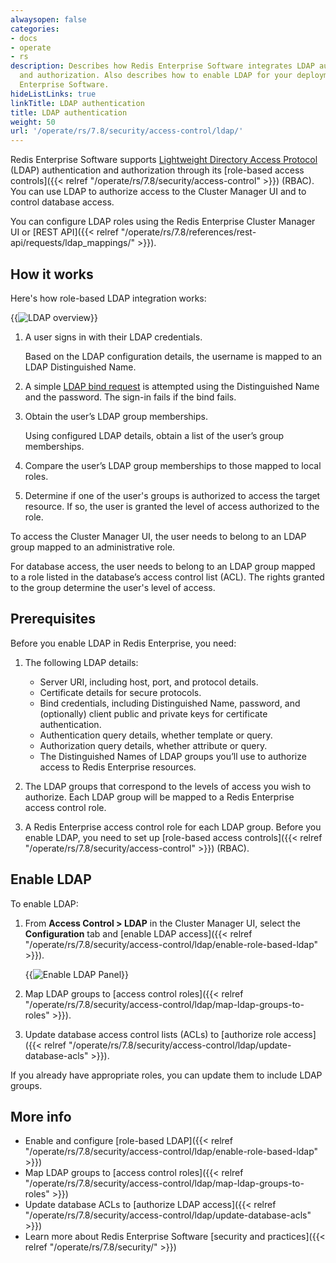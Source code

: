 ```yaml
---
alwaysopen: false
categories:
- docs
- operate
- rs
description: Describes how Redis Enterprise Software integrates LDAP authentication
  and authorization. Also describes how to enable LDAP for your deployment of Redis
  Enterprise Software.
hideListLinks: true
linkTitle: LDAP authentication
title: LDAP authentication
weight: 50
url: '/operate/rs/7.8/security/access-control/ldap/'
---
```


Redis Enterprise Software supports [Lightweight Directory Access Protocol](https://en.wikipedia.org/wiki/Lightweight_Directory_Access_Protocol) (LDAP) authentication and authorization through its [role-based access controls]({{< relref "/operate/rs/7.8/security/access-control" >}}) (RBAC).  You can use LDAP to authorize access to the Cluster Manager UI and to control database access.

You can configure LDAP roles using the Redis Enterprise Cluster Manager UI or [REST API]({{< relref "/operate/rs/7.8/references/rest-api/requests/ldap_mappings/" >}}).

## How it works

Here's how role-based LDAP integration works:

{{<image filename="images/rs/access-control-ldap-diagram.png" alt="LDAP overview" >}}

1.  A user signs in with their LDAP credentials.  

    Based on the LDAP configuration details, the username is mapped to an LDAP Distinguished Name.

1.  A simple [LDAP bind request](https://en.wikipedia.org/wiki/Lightweight_Directory_Access_Protocol#Bind_(authenticate)) is attempted using the Distinguished Name and the password.  The sign-in fails if the bind fails.

1.  Obtain the user’s LDAP group memberships.

    Using configured LDAP details, obtain a list of the user’s group memberships.

1.  Compare the user’s LDAP group memberships to those mapped to local roles.

1.  Determine if one of the user's groups is authorized to access the target resource.  If so, the user is granted the level of access authorized to the role.  

To access the Cluster Manager UI, the user needs to belong to an LDAP group mapped to an administrative role.  

For database access, the user needs to belong to an LDAP group mapped to a role listed in the database’s access control list (ACL).  The rights granted to the group determine the user's level of access. 

## Prerequisites 

Before you enable LDAP in Redis Enterprise, you need:

1. The following LDAP details:

    - Server URI, including host, port, and protocol details.  
    - Certificate details for secure protocols.  
    - Bind credentials, including Distinguished Name, password, and (optionally) client public and private keys for certificate authentication.  
    - Authentication query details, whether template or query.  
    - Authorization query details, whether attribute or query.  
    - The Distinguished Names of LDAP groups you’ll use to authorize access to Redis Enterprise resources. 

1. The LDAP groups that correspond to the levels of access you wish to authorize.  Each LDAP group will be mapped to a Redis Enterprise access control role.

1. A Redis Enterprise access control role for each LDAP group. Before you enable LDAP, you need to set up [role-based access controls]({{< relref "/operate/rs/7.8/security/access-control" >}}) (RBAC).

## Enable LDAP

To enable LDAP:

1.  From **Access Control > LDAP** in the Cluster Manager UI, select the **Configuration** tab and [enable LDAP access]({{< relref "/operate/rs/7.8/security/access-control/ldap/enable-role-based-ldap" >}}).

    {{<image filename="images/rs/access-control-ldap-panel.png" alt="Enable LDAP Panel" >}}

2.  Map LDAP groups to [access control roles]({{< relref "/operate/rs/7.8/security/access-control/ldap/map-ldap-groups-to-roles" >}}).

3.  Update database access control lists (ACLs) to [authorize role access]({{< relref "/operate/rs/7.8/security/access-control/ldap/update-database-acls" >}}).  

If you already have appropriate roles, you can update them to include LDAP groups.

## More info

- Enable and configure [role-based LDAP]({{< relref "/operate/rs/7.8/security/access-control/ldap/enable-role-based-ldap" >}})
- Map LDAP groups to [access control roles]({{< relref "/operate/rs/7.8/security/access-control/ldap/map-ldap-groups-to-roles" >}})
- Update database ACLs to [authorize LDAP access]({{< relref "/operate/rs/7.8/security/access-control/ldap/update-database-acls" >}})
- Learn more about Redis Enterprise Software [security and practices]({{< relref "/operate/rs/7.8/security/" >}})

